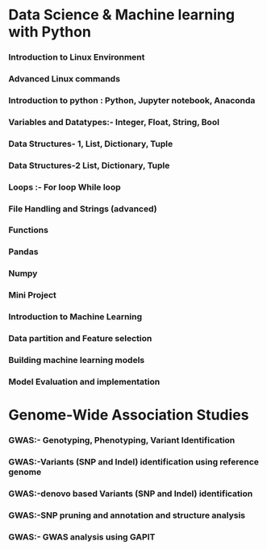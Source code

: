 # Data Science & Machine learning with Python
### Introduction to Linux Environment
### Advanced Linux commands
### Introduction to python : Python, Jupyter notebook, Anaconda
### Variables and Datatypes:- Integer, Float, String, Bool
### Data Structures- 1, List, Dictionary, Tuple
### Data Structures-2 List, Dictionary, Tuple
### Loops :- For loop While loop
### File Handling and Strings (advanced)
### Functions
### Pandas
### Numpy
### Mini Project
### Introduction to Machine Learning
### Data partition and Feature selection
### Building machine learning models
### Model Evaluation and implementation

# Genome-Wide Association Studies
### GWAS:- Genotyping, Phenotyping, Variant Identification
### GWAS:-Variants (SNP and Indel) identification using reference genome
### GWAS:-denovo based Variants (SNP and Indel) identification
### GWAS:-SNP pruning and annotation and structure analysis
### GWAS:- GWAS analysis using GAPIT
